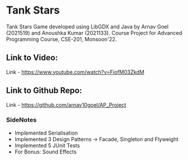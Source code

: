 # Tank Stars

Tank Stars Game developed using LibGDX and Java by Arnav Goel (2021519) and Anoushka Kumar (2021133). Course Project for Advanced Programming Course, CSE-201, Monsoon'22.

## Link to Video:

Link - https://www.youtube.com/watch?v=FiofM03ZkdM


## Link to Github Repo:

Link - https://github.com/arnav10goel/AP_Project

### SideNotes
- Implemented Serialisation
- Implemented 3 Design Patterns -> Facade, Singleton and Flyweight
- Implemented 5 JUnit Tests
- For Bonus: Sound Effects
